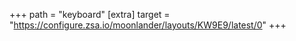+++
path = "keyboard"
[extra]
target = "https://configure.zsa.io/moonlander/layouts/KW9E9/latest/0"
+++

